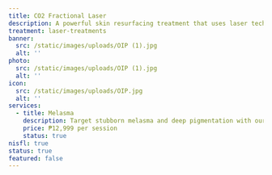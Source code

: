 ```yaml
---
title: CO2 Fractional Laser
description: A powerful skin resurfacing treatment that uses laser technology to target deep layers of the skin, stimulating collagen production and promoting skin regeneration. CO2 Fractional Laser effectively treats various skin concerns such as pigmentation, acne scars, keloids, wrinkles, and uneven texture — revealing smoother, clearer, and younger-looking skin with minimal downtime.
treatment: laser-treatments
banner:
  src: /static/images/uploads/OIP (1).jpg
  alt: ''
photo:
  src: /static/images/uploads/OIP (1).jpg
  alt: ''
icon:
  src: /static/images/uploads/OIP.jpg
  alt: ''
services:
  - title: Melasma
    description: Target stubborn melasma and deep pigmentation with our CO2 Fractional Laser. This advanced treatment penetrates the skin to break down dark patches while boosting collagen and cellular renewal. Ideal for clients struggling with hormonal or sun-induced melasma, it brightens and evens out skin tone with lasting results.
    price: ₱12,999 per session
    status: true
nisfl: true
status: true
featured: false
---
```


